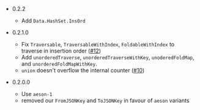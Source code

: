 - 0.2.2
    - Add `Data.HashSet.InsOrd`

- 0.2.1.0
    - Fix `Traversable`, `TraversableWithIndex`, `FoldableWithIndex` to traverse
      in insertion order
      ([#12](https://github.com/phadej/insert-ordered-containers/issues/12))
    - Add `unorderedTraverse`, `unorderedTraverseWithKey`, `unoderedFoldMap`, and
      `unorderedFoldMapWithKey`.
    - `union` doesn't overflow the internal counter
      ([#10](https://github.com/phadej/insert-ordered-containers/issues/10))

- 0.2.0.0
    - Use `aeson-1`
    - removed our `FromJSONKey` and `ToJSONKey` in favour of `aeson` variants
